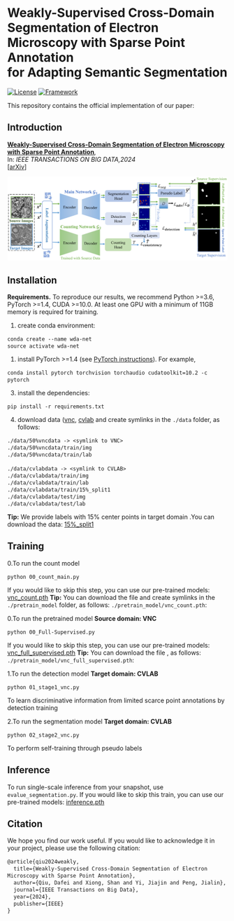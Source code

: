 # Weakly-Supervised Cross-Domain Segmentation of Electron Microscopy with Sparse Point Annotation <br/> for Adapting Semantic Segmentation
[![License](https://img.shields.io/badge/License-Apache%202.0-blue.svg)](https://opensource.org/licenses/Apache-2.0)
[![Framework](https://img.shields.io/badge/PyTorch-%23EE4C2C.svg?&logo=PyTorch&logoColor=white)](https://pytorch.org/)

This repository contains the official implementation of our paper:

## Introduction
[**Weakly-Supervised Cross-Domain Segmentation of Electron Microscopy with Sparse Point Annotation**](https://ieeexplore.ieee.org/abstract/document/10473097),<br>
In: *IEEE TRANSACTIONS ON BIG DATA,2024*<br>
[[arXiv](https://arxiv.org/pdf/2404.00667.pdf)]

![img](img/WDA.png)


## Installation
**Requirements.** To reproduce our results, we recommend Python >=3.6, PyTorch >=1.4, CUDA >=10.0. At least one GPU with a minimum of 11GB memory is required for training.







1. create conda environment:
```
conda create --name wda-net
source activate wda-net
```

1. install PyTorch >=1.4 (see [PyTorch instructions](https://pytorch.org/get-started/locally/)). For example,

```
conda install pytorch torchvision torchaudio cudatoolkit=10.2 -c pytorch
```

3. install the dependencies:
```
pip install -r requirements.txt
```

4. download data ([vnc](https://github.com/unidesigner/groundtruth-drosophila-vnc/tree/master/stack2/raw), [cvlab](https://www.epfl.ch/labs/cvlab/data/data-em//) and create symlinks in the ```./data``` folder, as follows:

```
./data/50%vncdata -> <symlink to VNC>
./data/50%vncdata/train/img
./data/50%vncdata/train/lab

./data/cvlabdata -> <symlink to CVLAB>
./data/cvlabdata/train/img
./data/cvlabdata/train/lab
./data/cvlabdata/train/15%_split1
./data/cvlabdata/test/img
./data/cvlabdata/test/lab

```

**Tip:** We provide labels with 15% center points in target domain .You can download the data:
[15%_split1](https://drive.google.com/drive/folders/1D9TKm7Wo6ohX3AmjZSmo4m4cl7Lb6v_Z)



## Training 


0.To run the count model
```
python 00_count_main.py
```
If you would like to skip this step, you can use our pre-trained models:
[vnc_count.pth](https://drive.google.com/drive/folders/1ippr-tdam7SjBSm6-NgSb0bMqx0WH1Tr)
**Tip:** You can download the file and create symlinks in the ```./pretrain_model``` folder, as follows: ```./pretrain_model/vnc_count.pth```:

0.To run the pretrained model
**Source domain: VNC**
```
python 00_Full-Supervised.py
```
If you would like to skip this step, you can use our pre-trained models:
[vnc_full_supervised.pth](https://drive.google.com/drive/folders/1ippr-tdam7SjBSm6-NgSb0bMqx0WH1Tr) 
**Tip:** You can download the file , as follows: ```./pretrain_model/vnc_full_supervised.pth```:

1.To run the detection model
**Target domain: CVLAB**
```
python 01_stage1_vnc.py
```
To learn discriminative information from limited scarce point annotations by detection training

2.To run the segmentation model
**Target domain: CVLAB**
```
python 02_stage2_vnc.py
```
To perform self-training through pseudo labels

## Inference

To run single-scale inference from your snapshot, use ```evalue_segmentation.py```.
If you would like to skip this train, you can use our pre-trained models:
[inference.pth](https://drive.google.com/drive/folders/1ippr-tdam7SjBSm6-NgSb0bMqx0WH1Tr) 


## Citation
We hope you find our work useful. If you would like to acknowledge it in your project, please use the following citation:

```
@article{qiu2024weakly,
  title={Weakly-Supervised Cross-Domain Segmentation of Electron Microscopy with Sparse Point Annotation},
  author={Qiu, Dafei and Xiong, Shan and Yi, Jiajin and Peng, Jialin},
  journal={IEEE Transactions on Big Data},
  year={2024},
  publisher={IEEE}
}
```